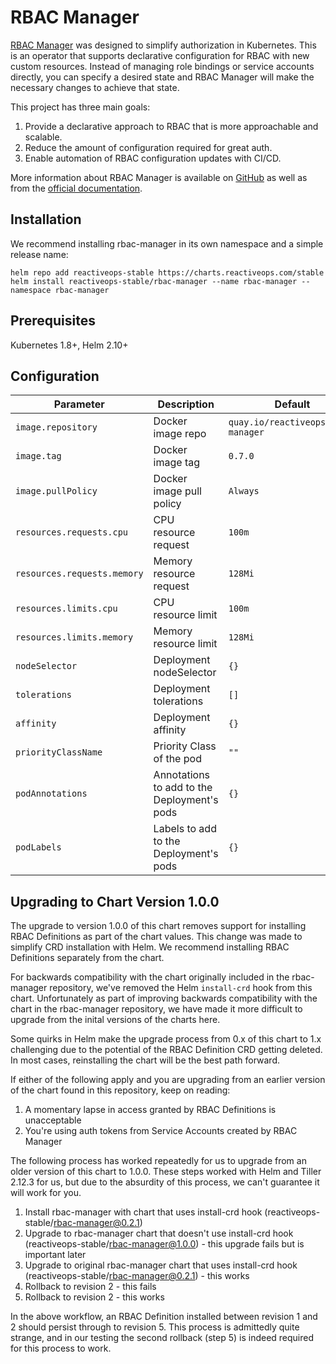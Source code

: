 # RBAC Manager

[RBAC Manager](https://reactiveops.github.io/rbac-manager/) was designed to simplify authorization in Kubernetes. This is an operator that supports declarative configuration for RBAC with new custom resources. Instead of managing role bindings or service accounts directly, you can specify a desired state and RBAC Manager will make the necessary changes to achieve that state.

This project has three main goals:

1. Provide a declarative approach to RBAC that is more approachable and scalable.
2. Reduce the amount of configuration required for great auth.
3. Enable automation of RBAC configuration updates with CI/CD.

More information about RBAC Manager is available on [GitHub](https://github.com/reactiveops/rbac-manager) as well as from the [official documentation](https://reactiveops.github.io/rbac-manager/).

## Installation

We recommend installing rbac-manager in its own namespace and a simple release name:

```
helm repo add reactiveops-stable https://charts.reactiveops.com/stable
helm install reactiveops-stable/rbac-manager --name rbac-manager --namespace rbac-manager
```

## Prerequisites

Kubernetes 1.8+, Helm 2.10+

## Configuration

| Parameter                   | Description                                 | Default                            |
| --------------------------- | --------------------------------------------| ---------------------------------- |
| `image.repository`          | Docker image repo                           | `quay.io/reactiveops/rbac-manager` |
| `image.tag`                 | Docker image tag                            | `0.7.0`                            |
| `image.pullPolicy`          | Docker image pull policy                    | `Always`                           |
| `resources.requests.cpu`    | CPU resource request                        | `100m`                             |
| `resources.requests.memory` | Memory resource request                     | `128Mi`                            |
| `resources.limits.cpu`      | CPU resource limit                          | `100m`                             |
| `resources.limits.memory`   | Memory resource limit                       | `128Mi`                            |
| `nodeSelector`              | Deployment nodeSelector                     | `{}`                               |
| `tolerations`               | Deployment tolerations                      | `[]`                               |
| `affinity`                  | Deployment affinity                         | `{}`                               |
| `priorityClassName`         | Priority Class of the pod                   | `""`                               |
| `podAnnotations`            | Annotations to add to the Deployment's pods | `{}`            |
| `podLabels`                 | Labels to add to the Deployment's pods      | `{}`                 |

## Upgrading to Chart Version 1.0.0

The upgrade to version 1.0.0 of this chart removes support for installing RBAC Definitions as part of the chart values. This change was made to simplify CRD installation with Helm. We recommend installing RBAC Definitions separately from the chart.

For backwards compatibility with the chart originally included in the rbac-manager repository, we've removed the Helm `install-crd` hook from this chart. Unfortunately as part of improving backwards compatibility with the chart in the rbac-manager repository, we have made it more difficult to upgrade from the inital versions of the charts here.

Some quirks in Helm make the upgrade process from 0.x of this chart to 1.x challenging due to the potential of the RBAC Definition CRD getting deleted. In most cases, reinstalling the chart will be the best path forward.

If either of the following apply and you are upgrading from an earlier version of the chart found in this repository, keep on reading:

1. A momentary lapse in access granted by RBAC Definitions is unacceptable
2. You're using auth tokens from Service Accounts created by RBAC Manager

The following process has worked repeatedly for us to upgrade from an older version of this chart to 1.0.0. These steps worked with Helm and Tiller 2.12.3 for us, but due to the absurdity of this process, we can't guarantee it will work for you.

1. Install rbac-manager with chart that uses install-crd hook (reactiveops-stable/rbac-manager@0.2.1)
2. Upgrade to rbac-manager chart that doesn't use install-crd hook (reactiveops-stable/rbac-manager@1.0.0) - this upgrade fails but is important later
3. Upgrade to original rbac-manager chart that uses install-crd hook (reactiveops-stable/rbac-manager@0.2.1) - this works
4. Rollback to revision 2 - this fails
5. Rollback to revision 2 - this works

In the above workflow, an RBAC Definition installed between revision 1 and 2 should persist through to revision 5. This process is admittedly quite strange, and in our testing the second rollback (step 5) is indeed required for this process to work.
